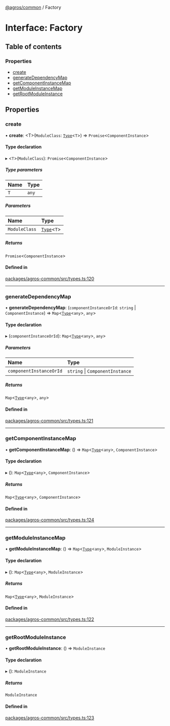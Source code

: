 [@agros/common](../index.md) / Factory

# Interface: Factory

## Table of contents

### Properties

- [create](Factory.md#create)
- [generateDependencyMap](Factory.md#generatedependencymap)
- [getComponentInstanceMap](Factory.md#getcomponentinstancemap)
- [getModuleInstanceMap](Factory.md#getmoduleinstancemap)
- [getRootModuleInstance](Factory.md#getrootmoduleinstance)

## Properties

### <a id="create" name="create"></a> create

• **create**: <T\>(`ModuleClass`: [`Type`](../index.md#type)<`T`\>) => `Promise`<`ComponentInstance`\>

#### Type declaration

▸ <`T`\>(`ModuleClass`): `Promise`<`ComponentInstance`\>

##### Type parameters

| Name | Type |
| :------ | :------ |
| `T` | `any` |

##### Parameters

| Name | Type |
| :------ | :------ |
| `ModuleClass` | [`Type`](../index.md#type)<`T`\> |

##### Returns

`Promise`<`ComponentInstance`\>

#### Defined in

[packages/agros-common/src/types.ts:120](https://github.com/agrosjs/agros/blob/1cfd777/packages/agros-common/src/types.ts#L120)

___

### <a id="generatedependencymap" name="generatedependencymap"></a> generateDependencyMap

• **generateDependencyMap**: (`componentInstanceOrId`: `string` \| `ComponentInstance`) => `Map`<[`Type`](../index.md#type)<`any`\>, `any`\>

#### Type declaration

▸ (`componentInstanceOrId`): `Map`<[`Type`](../index.md#type)<`any`\>, `any`\>

##### Parameters

| Name | Type |
| :------ | :------ |
| `componentInstanceOrId` | `string` \| `ComponentInstance` |

##### Returns

`Map`<[`Type`](../index.md#type)<`any`\>, `any`\>

#### Defined in

[packages/agros-common/src/types.ts:121](https://github.com/agrosjs/agros/blob/1cfd777/packages/agros-common/src/types.ts#L121)

___

### <a id="getcomponentinstancemap" name="getcomponentinstancemap"></a> getComponentInstanceMap

• **getComponentInstanceMap**: () => `Map`<[`Type`](../index.md#type)<`any`\>, `ComponentInstance`\>

#### Type declaration

▸ (): `Map`<[`Type`](../index.md#type)<`any`\>, `ComponentInstance`\>

##### Returns

`Map`<[`Type`](../index.md#type)<`any`\>, `ComponentInstance`\>

#### Defined in

[packages/agros-common/src/types.ts:124](https://github.com/agrosjs/agros/blob/1cfd777/packages/agros-common/src/types.ts#L124)

___

### <a id="getmoduleinstancemap" name="getmoduleinstancemap"></a> getModuleInstanceMap

• **getModuleInstanceMap**: () => `Map`<[`Type`](../index.md#type)<`any`\>, `ModuleInstance`\>

#### Type declaration

▸ (): `Map`<[`Type`](../index.md#type)<`any`\>, `ModuleInstance`\>

##### Returns

`Map`<[`Type`](../index.md#type)<`any`\>, `ModuleInstance`\>

#### Defined in

[packages/agros-common/src/types.ts:122](https://github.com/agrosjs/agros/blob/1cfd777/packages/agros-common/src/types.ts#L122)

___

### <a id="getrootmoduleinstance" name="getrootmoduleinstance"></a> getRootModuleInstance

• **getRootModuleInstance**: () => `ModuleInstance`

#### Type declaration

▸ (): `ModuleInstance`

##### Returns

`ModuleInstance`

#### Defined in

[packages/agros-common/src/types.ts:123](https://github.com/agrosjs/agros/blob/1cfd777/packages/agros-common/src/types.ts#L123)
